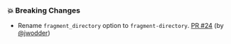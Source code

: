 ### 💥 Breaking Changes

- Rename `fragment_directory` option to `fragment-directory`.  [PR #24](https://github.com/datalad/release-action/pull/24) (by [@jwodder](https://github.com/jwodder))
